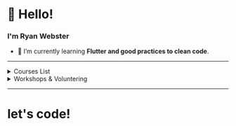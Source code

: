 # 👋 Hello!
### I'm Ryan Webster

    
- 🌱 I’m currently learning **Flutter and good practices to clean code**.

---- 
<!--START_SECTION:table-->
<details>
<summary>Courses List</summary>


| Course | Place | Hours |
| :---: | :---: | :---: |
| CS50- Computer Science Harvard | Fundação Estudar | 25 hrs |
</details>
<details>
<summary>Workshops & Voluntering</summary>

| Role | Topic | Place | Year |
| :---: | :---: | :---: | :---: |
| Developer | Projeto de Extensão - Flutter | Cuiabá-MT | 2020 ~ 2021 |
</details>


--------


# let's code!
